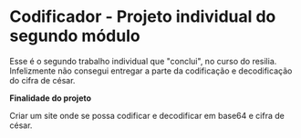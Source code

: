 # <strong>Codificador - Projeto individual do segundo módulo</strong>

Esse é o segundo trabalho individual que "conclui", no curso do resilia. Infelizmente não consegui entregar a parte da codificação e decodificação do cifra de césar.

<strong>Finalidade do projeto</strong>

Criar um site onde se possa codificar e decodificar em base64 e cifra de césar.

